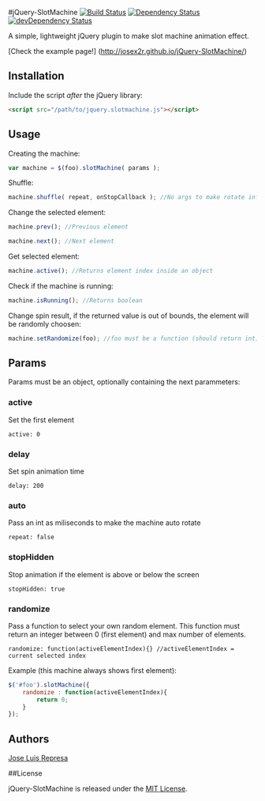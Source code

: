 #jQuery-SlotMachine [![Build Status](https://travis-ci.org/josex2r/jQuery-SlotMachine.svg?branch=master)](https://travis-ci.org/josex2r/jQuery-SlotMachine) [![Dependency Status](https://david-dm.org/josex2r/jQuery-SlotMachine.svg)](https://david-dm.org/josex2r/jQuery-SlotMachine) [![devDependency Status](https://david-dm.org/josex2r/jQuery-SlotMachine/dev-status.svg)](https://david-dm.org/josex2r/jQuery-SlotMachine#info=devDependencies)

A simple, lightweight jQuery plugin to make slot machine animation effect.

[Check the example page!] (http://josex2r.github.io/jQuery-SlotMachine/)

## Installation

Include the script *after* the jQuery library:

```html
<script src="/path/to/jquery.slotmachine.js"></script>
```

## Usage

Creating the machine:

```javascript
var machine = $(foo).slotMachine( params );
```

Shuffle:

```javascript
machine.shuffle( repeat, onStopCallback ); //No args to make rotate infinitely
```

Change the selected element:

```javascript
machine.prev(); //Previous element

machine.next(); //Next element
```

Get selected element:

```javascript
machine.active(); //Returns element index inside an object
```

Check if the machine is running:

```javascript
machine.isRunning(); //Returns boolean
```

Change spin result, if the returned value is out of bounds, the element will be randomly choosen:

```javascript
machine.setRandomize(foo); //foo must be a function (should return int) or an int
```

## Params

Params must be an object, optionally containing the next parammeters:

### active

Set the first element

    active: 0
    
### delay

Set spin animation time

    delay: 200
    
### auto

Pass an int as miliseconds to make the machine auto rotate

    repeat: false

### stopHidden

Stop animation if the element is above or below the screen

    stopHidden: true

### randomize

Pass a function to select your own random element. This function must return an integer between 0 (first element) and max number of elements.

    randomize: function(activeElementIndex){} //activeElementIndex = current selected index
    
Example (this machine always shows first element):

```javascript
$('#foo').slotMachine({
	randomize : function(activeElementIndex){
		return 0;
	}
});
```
    
## Authors

[Jose Luis Represa](https://github.com/josex2r)

##License

jQuery-SlotMachine is released under the [MIT License](http://opensource.org/licenses/MIT).